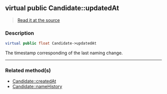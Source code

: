 ## virtual public Candidate::updatedAt

> [Read it at the source](https://github.com/julien-boudry/Condorcet/blob/master/src/Candidate.php#L20)

### Description    

```php
virtual public float Candidate->updatedAt 
```

The timestamp corresponding of the last naming change.
    
---------------------------------------

### Related method(s)      

* [Candidate::createdAt](/Docs/ApiReferences/Candidate%20Class/Candidate--createdAt.md)    
* [Candidate::nameHistory](/Docs/ApiReferences/Candidate%20Class/Candidate--nameHistory.md)    
